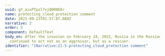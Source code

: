 ```yaml
---
uuid: gY_aixPTpzl7xjQORND8r
name: protecting_cloud_protection comment
date: 2022-09-23T01:57:07.888Z
narrative: 2
order: 5
component: DefaultText
body_en: After the invasion on February 24, 2022, Russia in the Russian media
  continued to act not as an aggressor, but as a rescuer.
identifier: "[Narrative:2]-5-protecting_cloud_protection comment"
---
```

